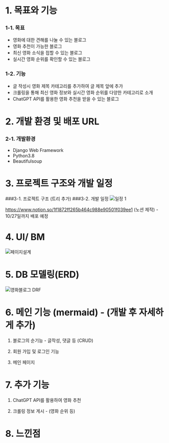 # 1. 목표와 기능
### 1-1. 목표
- 영화에 대한 견해를 나눌 수 있는 블로그
- 영화 추천이 가능한 블로그
- 최신 영화 소식을 접할 수 있는 블로그
- 실시간 영화 순위를 확인할 수 있는 블로그
### 1-2. 기능
- 글 작성시 영화 제목 카테고리를 추가하여 글 제목 앞에 추가
- 크롤링을 통해 최신 영화 정보와 실시간 영화 순위를 다양한 카테고리로 소개
- ChatGPT API를 활용한 영화 추천을 받을 수 있는 블로그

# 2. 개발 환경 및 배포 URL
### 2-1. 개발환경
- Django Web Framework
- Python3.8
- Beautifulsoup
 
# 3. 프로젝트 구조와 개발 일정
###3-1. 프로젝트 구조
(트리 추가)
###3-2. 개발 일정
![일정 1](https://github.com/jkhwang150/ormi_miniproject_blog/assets/75780140/34bcf810-4928-4f48-85b0-1c320b12b041)

https://www.notion.so/1f1872ff265b464c988e90501f039ee1 (노션 제작) - 10/27일까지 배포 예정

# 4. UI/ BM
![페이지설계](https://github.com/jkhwang150/ormi_miniproject_blog/assets/75780140/c3743c98-31e4-4cc5-a632-2b9d32ad64e8)


# 5. DB 모델링(ERD)
![영화블로그 DRF](https://github.com/jkhwang150/ormi_miniproject_blog/assets/75780140/fe7e29c5-2cf4-45f9-a5ca-2bac1ae6e339)


# 6. 메인 기능 (mermaid) - (개발 후 자세하게 추가)
1. 블로그의 순기능 - 글작성, 댓글 등 (CRUD)

2. 회원 가입 및 로그인 기능

3. 메인 페이지



# 7. 추가 기능
1. ChatGPT API를 활용하여 영화 추천

2. 크롤링 정보 게시 - (영화 순위 등)

# 8. 느낀점

